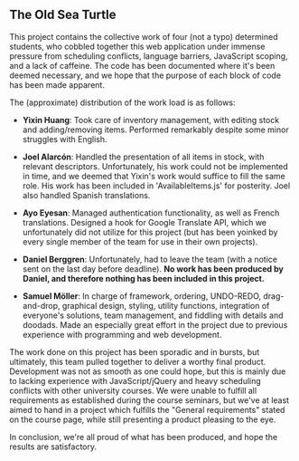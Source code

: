 ## **The Old Sea Turtle**
This project contains the collective work of four (not a typo) determined students, who cobbled together this web application under immense pressure from scheduling conflicts, language barriers, JavaScript scoping, and a lack of caffeine.
The code has been documented where it's been deemed necessary, and we hope that the purpose of each block of code has been made apparent.

The (approximate) distribution of the work load is as follows:
* **Yixin Huang**: Took care of inventory management, with editing stock and adding/removing items. Performed remarkably despite some minor struggles with English.

* **Joel Alarcón**: Handled the presentation of all items in stock, with relevant descriptors. Unfortunately, his work could not be implemented in time, and we deemed that Yixin's work would suffice to fill the same role. His work has been included in 'AvailableItems.js' for posterity. Joel also handled Spanish translations.

* **Ayo Eyesan**: Managed authentication functionality, as well as French translations. Designed a hook for Google Translate API, which we unfortunately did not utilize for this project (but has been yoinked by every single member of the team for use in their own projects).

* **Daniel Berggren**: Unfortunately, had to leave the team (with a notice sent on the last day before deadline). 
**No work has been produced by Daniel, and therefore nothing has been included in this project.**

* **Samuel Möller**: In charge of framework, ordering, UNDO-REDO, drag-and-drop, graphical design, styling, utility functions, integration of everyone's solutions, team management, and fiddling with details and doodads. Made an especially great effort in the project due to previous experience with programming and web development.

The work done on this project has been sporadic and in bursts, but ultimately, this team pulled together to deliver a worthy final product. Development was not as smooth as one could hope, but this is mainly due to lacking experience with JavaScript/jQuery and heavy scheduling conflicts with other university courses. We were unable to fulfill all requirements as established during the course seminars, but we've at least aimed to hand in a project which fulfills the "General requirements" stated on the course page, while still presenting a product pleasing to the eye.

In conclusion, we're all proud of what has been produced, and hope the results are satisfactory.
